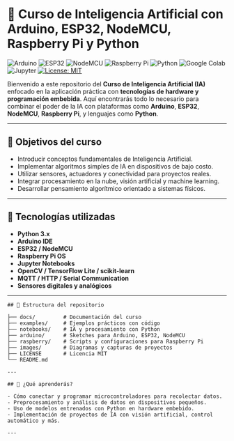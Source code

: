 # 🤖 Curso de Inteligencia Artificial con Arduino, ESP32, NodeMCU, Raspberry Pi y Python


![Arduino](https://img.shields.io/badge/Arduino-00979D?style=for-the-badge&logo=arduino&logoColor=white)
![ESP32](https://img.shields.io/badge/ESP32-2C6BED?style=for-the-badge&logo=esp32&logoColor=white)
![NodeMCU](https://img.shields.io/badge/NodeMCU-008000?style=for-the-badge&logo=nodemcu&logoColor=white)
![Raspberry Pi](https://img.shields.io/badge/Raspberry%20Pi-C51A4A?style=for-the-badge&logo=raspberry-pi&logoColor=white)
![Python](https://img.shields.io/badge/Python-3776AB?style=for-the-badge&logo=python&logoColor=white)
![Google Colab](https://img.shields.io/badge/Google%20Colab-F9AB00?style=for-the-badge&logo=googlecolab&logoColor=white)
![Jupyter](https://img.shields.io/badge/Jupyter-F37626?style=for-the-badge&logo=jupyter&logoColor=white)
[![License: MIT](https://img.shields.io/badge/License-MIT-yellow.svg)](https://opensource.org/licenses/MIT)


Bienvenido a este repositorio del **Curso de Inteligencia Artificial (IA)** enfocado en la aplicación práctica con **tecnologías de hardware y programación embebida**. Aquí encontrarás todo lo necesario para combinar el poder de la IA con plataformas como **Arduino**, **ESP32**, **NodeMCU**, **Raspberry Pi**, y lenguajes como **Python**.

---

## 🎯 Objetivos del curso

- Introducir conceptos fundamentales de Inteligencia Artificial.
- Implementar algoritmos simples de IA en dispositivos de bajo costo.
- Utilizar sensores, actuadores y conectividad para proyectos reales.
- Integrar procesamiento en la nube, visión artificial y machine learning.
- Desarrollar pensamiento algorítmico orientado a sistemas físicos.

---

## 🧰 Tecnologías utilizadas

- **Python 3.x**
- **Arduino IDE**
- **ESP32 / NodeMCU**
- **Raspberry Pi OS**
- **Jupyter Notebooks**
- **OpenCV / TensorFlow Lite / scikit-learn**
- **MQTT / HTTP / Serial Communication**
- **Sensores digitales y analógicos**

---
```plaintext
## 📁 Estructura del repositorio

├── docs/         # Documentación del curso
├── examples/     # Ejemplos prácticos con código
├── notebooks/    # IA y procesamiento con Python
├── arduino/      # Sketches para Arduino, ESP32, NodeMCU
├── raspberry/    # Scripts y configuraciones para Raspberry Pi
├── images/       # Diagramas y capturas de proyectos
├── LICENSE       # Licencia MIT
└── README.md  

---

## 🚀 ¿Qué aprenderás?

- Cómo conectar y programar microcontroladores para recolectar datos.
- Preprocesamiento y análisis de datos en dispositivos pequeños.
- Uso de modelos entrenados con Python en hardware embebido.
- Implementación de proyectos de IA con visión artificial, control automático y más.

---

